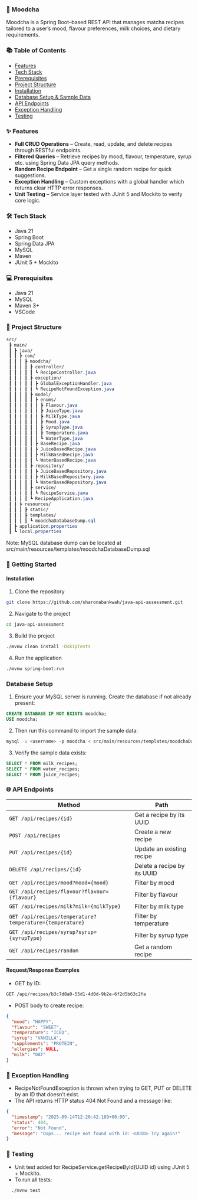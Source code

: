 ### 🍵 Moodcha

Moodcha is a Spring Boot–based REST API that manages matcha recipes tailored to a user’s mood, flavour preferences, milk choices, and dietary requirements.

### 📚 Table of Contents

- [Features](#features)  
- [Tech Stack](#tech-stack)  
- [Prerequisites](#prerequisites)  
- [Project Structure](#project-structure)  
- [Installation](#installation)  
- [Database Setup & Sample Data](#database-setup--sample-data)  
- [API Endpoints](#api-endpoints)  
- [Exception Handling](#exception-handling)  
- [Testing](#testing)

### ✨ Features

* **Full CRUD Operations** – Create, read, update, and delete recipes through RESTful endpoints.  
* **Filtered Queries** – Retrieve recipes by mood, flavour, temperature, syrup etc. using Spring Data JPA query methods.  
* **Random Recipe Endpoint** – Get a single random recipe for quick suggestions.  
* **Exception Handling** – Custom exceptions with a global handler which returns clear HTTP error responses.  
* **Unit Testing** – Service layer tested with JUnit 5 and Mockito to verify core logic.

### 🛠 Tech Stack

* Java 21
* Spring Boot
* Spring Data JPA
* MySQL
* Maven
* JUnit 5 + Mockito

### 💻 Prerequisites

* Java 21
* MySQL
* Maven 3+
* VSCode

### 📂 Project Structure
```css
src/
 ┣ main/
 ┃ ┣ java/
 ┃ ┃ ┣ com/
 ┃ ┃ ┃ ┣ moodcha/
 ┃ ┃ ┃ ┃ ┣ controller/
 ┃ ┃ ┃ ┃ ┃ ┗ RecipeController.java
 ┃ ┃ ┃ ┃ ┣ exception/
 ┃ ┃ ┃ ┃ ┃ ┣ GlobalExceptionHandler.java
 ┃ ┃ ┃ ┃ ┃ ┗ RecipeNotFoundException.java
 ┃ ┃ ┃ ┃ ┣ model/
 ┃ ┃ ┃ ┃ ┃ ┣ enums/
 ┃ ┃ ┃ ┃ ┃ ┃ ┣ Flavour.java
 ┃ ┃ ┃ ┃ ┃ ┃ ┣ JuiceType.java
 ┃ ┃ ┃ ┃ ┃ ┃ ┣ MilkType.java
 ┃ ┃ ┃ ┃ ┃ ┃ ┣ Mood.java
 ┃ ┃ ┃ ┃ ┃ ┃ ┣ SyrupType.java
 ┃ ┃ ┃ ┃ ┃ ┃ ┣ Temperature.java
 ┃ ┃ ┃ ┃ ┃ ┃ ┗ WaterType.java
 ┃ ┃ ┃ ┃ ┃ ┣ BaseRecipe.java
 ┃ ┃ ┃ ┃ ┃ ┣ JuiceBasedRecipe.java
 ┃ ┃ ┃ ┃ ┃ ┣ MilkBasedRecipe.java
 ┃ ┃ ┃ ┃ ┃ ┗ WaterBasedRecipe.java
 ┃ ┃ ┃ ┃ ┣ repository/
 ┃ ┃ ┃ ┃ ┃ ┣ JuiceBasedRepository.java
 ┃ ┃ ┃ ┃ ┃ ┣ MilkBasedRepository.java
 ┃ ┃ ┃ ┃ ┃ ┗ WaterBasedRepository.java
 ┃ ┃ ┃ ┃ ┣ service/
 ┃ ┃ ┃ ┃ ┃ ┗ RecipeService.java
 ┃ ┃ ┃ ┃ ┗ RecipeApplication.java
 ┃ ┃ ┣ resources/
 ┃ ┃ ┃ ┣ static/
 ┃ ┃ ┃ ┣ templates/
 ┃ ┃ ┃ ┃ ┗ moodchaDatabaseDump.sql
 ┃ ┣ application.properties
 ┃ ┗ local.properties
```

Note: MySQL database dump can be located at src/main/resources/templates/moodchaDatabaseDump.sql

### 🚀 Getting Started

#### Installation

1. Clone the repository
```bash
git clone https://github.com/sharonabankwah/java-api-assessment.git
```

2. Navigate to the project

```bash
cd java-api-assessment
```

3. Build the project
```bash
./mvnw clean install -DskipTests
```

4. Run the application

```bash
./mvnw spring-boot:run
```

### Database Setup

1. Ensure your MySQL server is running. Create the database if not already present:
```sql
CREATE DATABASE IF NOT EXISTS moodcha;
USE moodcha;
```

2. Then run this command to import the sample data:
```bash
mysql -u <username> -p moodcha < src/main/resources/templates/moodchaDatabaseDump.sql
```

3. Verify the sample data exists:
```sql
SELECT * FROM milk_recipes;
SELECT * FROM water_recipes;
SELECT * FROM juice_recipes;
```
### 🌐 API Endpoints

| Method                                                   | Path                        |
| -------------------------------------------------------- | --------------------------- | 
| `GET /api/recipes/{id}`                                  | Get a recipe by its UUID    |         
| `POST /api/recipes`                                      | Create a new recipe         |         
| `PUT /api/recipes/{id}`                                  | Update an existing recipe   |         
| `DELETE /api/recipes/{id}`                               | Delete a recipe by its UUID |         
| `GET /api/recipes/mood?mood={mood}`                      | Filter by mood              |         
| `GET /api/recipes/flavour?flavour={flavour}`             | Filter by flavour           |         
| `GET /api/recipes/milk?milk={milkType}`                  | Filter by milk type         |         
| `GET /api/recipes/temperature?temperature={temperature}` | Filter by temperature       |         
| `GET /api/recipes/syrup?syrup={syrupType}`               | Filter by syrup type        |         
| `GET /api/recipes/random`                                | Get a random recipe         |         

#### Request/Response Examples

* GET by ID:
```bash
GET /api/recipes/b3c7d8a0-55d1-4d0d-9b2e-6f2d5b63c2fa
```

* POST body to create recipe:
```json
{
  "mood": "HAPPY",
  "flavour": "SWEET",
  "temperature": "ICED",
  "syrup": "VANILLA",
  "supplements": "PROTEIN",
  "allergies": NULL,
  "milk": "OAT"
}
```
### 🚨 Exception Handling

* RecipeNotFoundException is thrown when trying to GET, PUT or DELETE by an ID that doesn’t exist.
* The API returns HTTP status 404 Not Found and a message like:

```json
{
  "timestamp": "2025-09-14T12:20:42.189+00:00",
  "status": 404,
  "error": "Not Found",
  "message": "Oops... recipe not found with id: <UUID> Try again!"
}
```

### 🔎 Testing

* Unit test added for RecipeService.getRecipeById(UUID id) using JUnit 5 + Mockito.
* To run all tests:

```bash
  ./mvnw test
```
